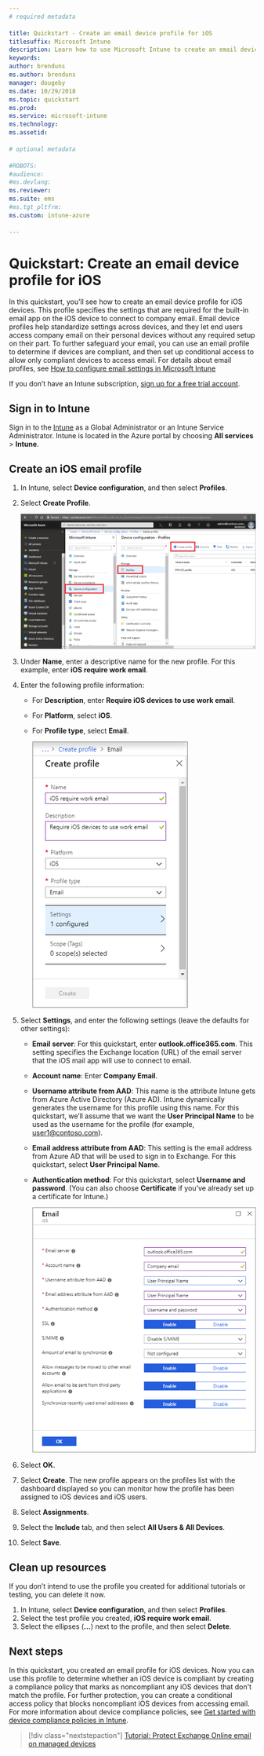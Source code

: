 ```yaml
---
# required metadata

title: Quickstart - Create an email device profile for iOS
titlesuffix: Microsoft Intune
description: Learn how to use Microsoft Intune to create an email device profile so iOS devices can securely connect to company email.
keywords:
author: brenduns
ms.author: brenduns
manager: dougeby
ms.date: 10/29/2018
ms.topic: quickstart
ms.prod:
ms.service: microsoft-intune
ms.technology:
ms.assetid: 

# optional metadata

#ROBOTS:
#audience:
#ms.devlang:
ms.reviewer:
ms.suite: ems
#ms.tgt_pltfrm:
ms.custom: intune-azure

---
```


# Quickstart: Create an email device profile for iOS

In this quickstart, you’ll see how to create an email device profile for iOS devices. This profile specifies the settings that are required for the built-in email app on the iOS device to connect to company email. Email device profiles help standardize settings across devices, and they let end users access company email on their personal devices without any required setup on their part. To further safeguard your email, you can use an email profile to determine if devices are compliant, and then set up conditional access to allow only compliant devices to access email. For details about email profiles, see [How to configure email settings in Microsoft Intune](email-settings-configure.md)

If you don’t have an Intune subscription, [sign up for a free trial account](free-trial-sign-up.md).

## Sign in to Intune

Sign in to the [Intune](https://aka.ms/intuneportal) as a Global Administrator or an Intune Service Administrator. Intune is located in the Azure portal by choosing **All services** > **Intune**.

## Create an iOS email profile
1. In Intune, select **Device configuration**, and then select **Profiles**.
2. Select **Create Profile**.
   
   ![Create an email profile for iOS](media/quickstart-email-profile/ios-create-profile.png)

3. Under **Name**, enter a descriptive name for the new profile. For this example, enter **iOS require work email**.
4. Enter the following profile information:
   - For **Description**, enter **Require iOS devices to use work email**.
   - For **Platform**, select **iOS**.
   - For **Profile type**, select **Email**.
    
     ![Create an email profile for iOS](media/quickstart-email-profile/ios-email-profile-name.png)

5. Select **Settings**, and enter the following settings (leave the defaults for other settings):
   - **Email server**: For this quickstart, enter **outlook.office365.com**. This setting specifies the Exchange location (URL) of the email server that the iOS mail app will use to connect to email.
   - **Account name**: Enter **Company Email**.
   - **Username attribute from AAD**: This name is the attribute Intune gets from Azure Active Directory (Azure AD). Intune dynamically generates the username for this profile using this name. For this quickstart, we’ll assume that we want the **User Principal Name** to be used as the username for the profile (for example, user1@contoso.com).
   - **Email address attribute from AAD**: This setting is the email address from Azure AD that will be used to sign in to Exchange. For this quickstart, select **User Principal Name**.
   - **Authentication method**: For this quickstart, select **Username and password**. (You can also choose **Certificate** if you’ve already set up a certificate for Intune.)
    
     ![Create an email profile for iOS](media/quickstart-email-profile/ios-email-profile.png)

6. Select **OK**.
7. Select **Create**. The new profile appears on the profiles list with the dashboard displayed so you can monitor how the profile has been assigned to iOS devices and iOS users.
8. Select **Assignments**.
9. Select the **Include** tab, and then select **All Users & All Devices**. 
10. Select **Save**.

## Clean up resources
If you don’t intend to use the profile you created for additional tutorials or testing, you can delete it now.
1. In Intune, select **Device configuration**, and then select **Profiles**.
2. Select the test profile you created, **iOS require work email**.
3. Select the ellipses (**...**) next to the profile, and then select **Delete**.

## Next steps

In this quickstart, you created an email profile for iOS devices. Now you can use this profile to determine whether an iOS device is compliant by creating a compliance policy that marks as noncompliant any iOS devices that don't match the profile. For further protection, you can create a conditional access policy that blocks noncompliant iOS devices from accessing email. For more information about device compliance policies, see [Get started with device compliance policies in Intune](device-compliance-get-started.md).

> [!div class="nextstepaction"]
> [Tutorial: Protect Exchange Online email on managed devices](tutorial-protect-email-on-enrolled-devices.md)

